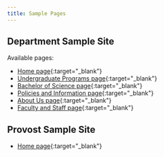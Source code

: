 ```yaml
---
title: Sample Pages
---
```



## Department Sample Site

Available pages:
* [Home page](/ndsu-web-template/sample-pages/department/){:target="_blank"}
* [Undergraduate Programs page](/ndsu-web-template/sample-pages/department/degrees/undergraduates/){:target="_blank"}
* [Bachelor of Science page](/ndsu-web-template/sample-pages/department/degrees/undergraduates/bs/){:target="_blank"}
* [Policies and Information page](/ndsu-web-template/sample-pages/department/policies-information/){:target="_blank"}
* [About Us page](/ndsu-web-template/sample-pages/department/about-us/){:target="_blank"}
* [Faculty and Staff page](/ndsu-web-template/sample-pages/department/about-us/faculty-staff.html){:target="_blank"}


## Provost Sample Site

* [Home page](/ndsu-web-template/sample-pages/provost/){:target="_blank"}
